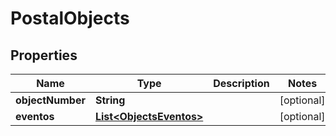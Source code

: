 
# PostalObjects

## Properties
Name | Type | Description | Notes
------------ | ------------- | ------------- | -------------
**objectNumber** | **String** |  |  [optional]
**eventos** | [**List&lt;ObjectsEventos&gt;**](ObjectsEventos.md) |  |  [optional]



